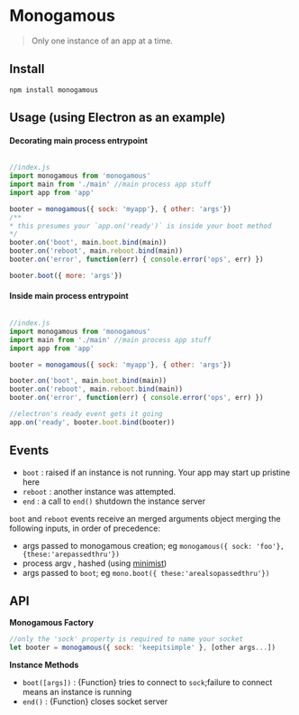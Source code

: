 # Monogamous

> Only one instance of an app at a time.

## Install

`npm install monogamous`

## Usage (using Electron as an example)

#### Decorating main process entrypoint
```js

//index.js
import monogamous from 'monogamous'
import main from './main' //main process app stuff
import app from 'app'

booter = monogamous({ sock: 'myapp'}, { other: 'args'})
/**
* this presumes your `app.on('ready')` is inside your boot method
*/
booter.on('boot', main.boot.bind(main))
booter.on('reboot', main.reboot.bind(main))
booter.on('error', function(err) { console.error('ops', err) })

booter.boot({ more: 'args'})
```

#### Inside main process entrypoint
```js

//index.js
import monogamous from 'monogamous'
import main from './main' //main process app stuff
import app from 'app'

booter = monogamous({ sock: 'myapp'}, { other: 'args'})

booter.on('boot', main.boot.bind(main))
booter.on('reboot', main.reboot.bind(main))
booter.on('error', function(err) { console.error('ops', err) })

//electron's ready event gets it going
app.on('ready', booter.boot.bind(booter))
```

## Events

- `boot`   : raised if an instance is not running. Your app may start up pristine here
- `reboot` : another instance was attempted.
- `end`    : a call to `end()` shutdown the instance server

`boot` and `reboot` events receive an merged arguments object merging the following inputs,
in order of precedence:

- args passed to monogamous creation; eg `monogamous({ sock: 'foo'}, {these:'arepassedthru'})`
- process argv , hashed (using [minimist](https://www.npmjs.com/package/minimist))
- args passed to `boot`; eg `mono.boot({ these:'arealsopassedthru'})` 


## API

**Monogamous Factory**

```js
//only the 'sock' property is required to name your socket
let booter = monogamous({ sock: 'keepitsimple' }, [other args...])

```

**Instance Methods**

- `boot([args])` : {Function} tries to connect to `sock`;failure to connect means an instance is running
- `end()`        : {Function} closes socket server

